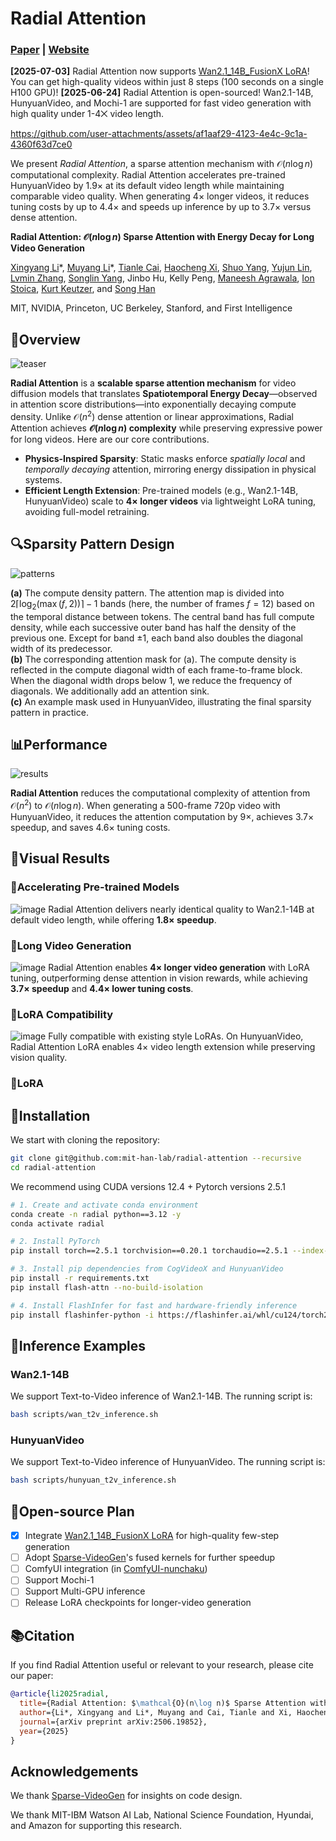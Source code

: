 # Radial Attention

### [Paper](https://arxiv.org/abs/2506.19852) | [Website](https://hanlab.mit.edu/projects/radial-attention)

**[2025-07-03]** Radial Attention now supports [Wan2.1_14B_FusionX LoRA](https://huggingface.co/vrgamedevgirl84/Wan14BT2VFusioniX)! You can get high-quality videos within just 8 steps (100 seconds on a single H100 GPU)!
**[2025-06-24]** Radial Attention is open-sourced! Wan2.1-14B, HunyuanVideo, and Mochi-1 are supported for fast video generation with high quality under 1-4⨉ video length.

https://github.com/user-attachments/assets/af1aaf29-4123-4e4c-9c1a-4360f63d7ce0

We present *Radial Attention*, a sparse attention mechanism with $\mathcal{O}(n\log n)$ computational complexity. Radial Attention accelerates pre-trained HunyuanVideo by 1.9× at its default video length while maintaining comparable video quality. When generating 4× longer videos, it reduces tuning costs by up to 4.4× and speeds up inference by up to 3.7× versus dense attention.

**Radial Attention: $\mathcal{O}(n\log n)$ Sparse Attention with Energy Decay for Long Video Generation**

[Xingyang Li](https://github.com/Radioheading)\*, [Muyang Li](https://lmxyy.me/)\*, [Tianle Cai](https://www.tianle.website/#/), [Haocheng Xi](https://haochengxi.github.io/), [Shuo Yang](https://andy-yang-1.github.io/), [Yujun Lin](https://yujunlin.com/), [Lvmin Zhang](https://scholar.google.com/citations?user=ANMsdHYAAAAJ&hl=en), [Songlin Yang](https://sustcsonglin.github.io/), Jinbo Hu, Kelly Peng, [Maneesh Agrawala](https://graphics.stanford.edu/~maneesh/), [Ion Stoica](https://people.eecs.berkeley.edu/~istoica/), [Kurt Keutzer](https://people.eecs.berkeley.edu/~keutzer/), and [Song Han](https://hanlab.mit.edu/songhan)

MIT, NVIDIA, Princeton, UC Berkeley, Stanford, and First Intelligence

## 📖Overview

![teaser](https://github.com/user-attachments/assets/aa69414b-8d7e-4ba5-9b9f-9dcb4bb3cf90)

**Radial Attention** is a **scalable sparse attention mechanism** for video diffusion models that translates **Spatiotemporal Energy Decay**—observed in attention score distributions—into exponentially decaying compute density. Unlike $\mathcal{O}(n^2)$ dense attention  or linear approximations, Radial Attention achieves **$\mathcal{O}(n \log n)$ complexity** while preserving expressive power for long videos. Here are our core contributions.

- **Physics-Inspired Sparsity**: Static masks enforce *spatially local* and *temporally decaying* attention, mirroring energy dissipation in physical systems.
- **Efficient Length Extension**: Pre-trained models (e.g., Wan2.1-14B, HunyuanVideo) scale to **4× longer videos** via lightweight LoRA tuning, avoiding full-model retraining.

## 🔍Sparsity Pattern Design

![patterns](https://github.com/user-attachments/assets/8e572cc5-27f3-4b24-bc0e-7d0a9d0b3cde)

**(a)** The compute density pattern. The attention map is divided into $2\lceil\log_2(\max(f, 2))\rceil - 1$ bands (here, the number of frames $f = 12$) based on the temporal distance between tokens. The central band has full compute density, while each successive outer band has half the density of the previous one. Except for band $\pm1$, each band also doubles the diagonal width of its predecessor.  
**(b)** The corresponding attention mask for (a). The compute density is reflected in the compute diagonal width of each frame-to-frame block. When the diagonal width drops below 1, we reduce the frequency of diagonals. We additionally add an attention sink.  
**(c)** An example mask used in HunyuanVideo, illustrating the final sparsity pattern in practice.

## 📊Performance

![results](https://github.com/user-attachments/assets/861ffe21-3365-4bf3-abb1-852d4f20bc8d)

**Radial Attention** reduces the computational complexity of attention from $\mathcal{O}(n^2)$ to $\mathcal{O}(n \log n)$. When generating a 500-frame 720p video with HunyuanVideo, it reduces the attention computation by 9×, achieves 3.7× speedup, and saves 4.6× tuning costs.

## 🎥Visual Results
### 🔹Accelerating Pre-trained Models
![image](https://github.com/user-attachments/assets/ad488f95-a02e-4b62-a107-1bed40623a24)
Radial Attention delivers nearly identical quality to Wan2.1-14B at default video length, while offering **1.8× speedup**.

### 🔹Long Video Generation
![image](https://github.com/user-attachments/assets/0d3cecb3-2f45-4a12-b1ba-e4a398628e22)
Radial Attention enables **4× longer video generation** with LoRA tuning, outperforming dense attention in vision rewards, while achieving **3.7× speedup** and **4.4× lower tuning costs**.

### 🔹LoRA Compatibility
![image](https://github.com/user-attachments/assets/9aaab627-a8cc-4132-a801-0432e3d8d764)
Fully compatible with existing style LoRAs. On HunyuanVideo, Radial Attention LoRA enables 4× video length extension while preserving vision quality.

### 🔹LoRA

## 🔧Installation

We start with cloning the repository:

```bash
git clone git@github.com:mit-han-lab/radial-attention --recursive
cd radial-attention
```

We recommend using CUDA versions 12.4 + Pytorch versions 2.5.1

```bash
# 1. Create and activate conda environment
conda create -n radial python==3.12 -y
conda activate radial

# 2. Install PyTorch
pip install torch==2.5.1 torchvision==0.20.1 torchaudio==2.5.1 --index-url https://download.pytorch.org/whl/cu124

# 3. Install pip dependencies from CogVideoX and HunyuanVideo
pip install -r requirements.txt
pip install flash-attn --no-build-isolation

# 4. Install FlashInfer for fast and hardware-friendly inference
pip install flashinfer-python -i https://flashinfer.ai/whl/cu124/torch2.5/
```

## 🚀Inference Examples

### Wan2.1-14B

We support Text-to-Video inference of Wan2.1-14B. The running script is:

```bash
bash scripts/wan_t2v_inference.sh
```

### HunyuanVideo

We support Text-to-Video inference of HunyuanVideo. The running script is:

```bash
bash scripts/hunyuan_t2v_inference.sh
```

## 📕Open-source Plan

- [x] Integrate [Wan2.1_14B_FusionX LoRA](https://huggingface.co/vrgamedevgirl84/Wan14BT2VFusioniX) for high-quality few-step generation
- [ ] Adopt [Sparse-VideoGen](https://github.com/svg-project/Sparse-VideoGen/tree/main)'s fused kernels for further speedup
- [ ] ComfyUI integration (in [ComfyUI-nunchaku](https://github.com/mit-han-lab/ComfyUI-nunchaku))
- [ ] Support Mochi-1
- [ ] Support Multi-GPU inference
- [ ] Release LoRA checkpoints for longer-video generation

## 📚Citation

If you find Radial Attention useful or relevant to your research, please cite our paper:

```bibtex
@article{li2025radial,
  title={Radial Attention: $\mathcal{O}(n\log n)$ Sparse Attention with Energy Decay for Long Video Generation},
  author={Li*, Xingyang and Li*, Muyang and Cai, Tianle and Xi, Haocheng and Yang, Shuo and Lin, Yujun and Zhang, Lvmin and Yang, Songlin and Hu, Jinbo and Peng, Kelly and Agrawala, Maneesh and Stoica, Ion and Keutzer, Kurt and Han, Song},
  journal={arXiv preprint arXiv:2506.19852},
  year={2025}
}
```

## Acknowledgements

We thank [Sparse-VideoGen](https://github.com/svg-project/Sparse-VideoGen/tree/main) for insights on code design.

We thank MIT-IBM Watson AI Lab, National Science Foundation, Hyundai, and Amazon for supporting this research.
